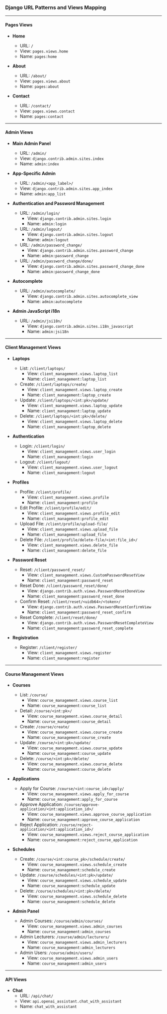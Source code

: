 ### Django URL Patterns and Views Mapping

---
#### Pages Views
- **Home**
  - URL: `/`
  - View: `pages.views.home`
  - Name: `pages:home`

- **About**
  - URL: `/about/`
  - View: `pages.views.about`
  - Name: `pages:about`

- **Contact**
  - URL: `/contact/`
  - View: `pages.views.contact`
  - Name: `pages:contact`

---
#### Admin Views
- **Main Admin Panel**
  - URL: `/admin/`
  - View: `django.contrib.admin.sites.index`
  - Name: `admin:index`

- **App-Specific Admin**
  - URL: `/admin/<app_label>/`
  - View: `django.contrib.admin.sites.app_index`
  - Name: `admin:app_list`

- **Authentication and Password Management**
  - URL: `/admin/login/`
    - View: `django.contrib.admin.sites.login`
    - Name: `admin:login`
  - URL: `/admin/logout/`
    - View: `django.contrib.admin.sites.logout`
    - Name: `admin:logout`
  - URL: `/admin/password_change/`
    - View: `django.contrib.admin.sites.password_change`
    - Name: `admin:password_change`
  - URL: `/admin/password_change/done/`
    - View: `django.contrib.admin.sites.password_change_done`
    - Name: `admin:password_change_done`

- **Autocomplete**
  - URL: `/admin/autocomplete/`
    - View: `django.contrib.admin.sites.autocomplete_view`
    - Name: `admin:autocomplete`

- **Admin JavaScript i18n**
  - URL: `/admin/jsi18n/`
    - View: `django.contrib.admin.sites.i18n_javascript`
    - Name: `admin:jsi18n`

---
#### Client Management Views
- **Laptops**
  - List: `/client/laptops/`
    - View: `client_management.views.laptop_list`
    - Name: `client_management:laptop_list`
  - Create: `/client/laptops/create/`
    - View: `client_management.views.laptop_create`
    - Name: `client_management:laptop_create`
  - Update: `/client/laptops/<int:pk>/update/`
    - View: `client_management.views.laptop_update`
    - Name: `client_management:laptop_update`
  - Delete: `/client/laptops/<int:pk>/delete/`
    - View: `client_management.views.laptop_delete`
    - Name: `client_management:laptop_delete`

- **Authentication**
  - Login: `/client/login/`
    - View: `client_management.views.user_login`
    - Name: `client_management:login`
  - Logout: `/client/logout/`
    - View: `client_management.views.user_logout`
    - Name: `client_management:logout`

- **Profiles**
  - Profile: `/client/profile/`
    - View: `client_management.views.profile`
    - Name: `client_management:profile`
  - Edit Profile: `/client/profile/edit/`
    - View: `client_management.views.profile_edit`
    - Name: `client_management:profile_edit`
  - Upload File: `/client/profile/upload-file/`
    - View: `client_management.views.upload_file`
    - Name: `client_management:upload_file`
  - Delete File: `/client/profile/delete-file/<int:file_id>/`
    - View: `client_management.views.delete_file`
    - Name: `client_management:delete_file`

- **Password Reset**
  - Reset: `/client/password_reset/`
    - View: `client_management.views.CustomPasswordResetView`
    - Name: `client_management:password_reset`
  - Reset Done: `/client/password_reset/done/`
    - View: `django.contrib.auth.views.PasswordResetDoneView`
    - Name: `client_management:password_reset_done`
  - Confirm Reset: `/client/reset/<uidb64>/<token>/`
    - View: `django.contrib.auth.views.PasswordResetConfirmView`
    - Name: `client_management:password_reset_confirm`
  - Reset Complete: `/client/reset/done/`
    - View: `django.contrib.auth.views.PasswordResetCompleteView`
    - Name: `client_management:password_reset_complete`

- **Registration**
  - Register: `/client/register/`
    - View: `client_management.views.register`
    - Name: `client_management:register`

---
#### Course Management Views
- **Courses**
  - List: `/course/`
    - View: `course_management.views.course_list`
    - Name: `course_management:course_list`
  - Detail: `/course/<int:pk>/`
    - View: `course_management.views.course_detail`
    - Name: `course_management:course_detail`
  - Create: `/course/create/`
    - View: `course_management.views.course_create`
    - Name: `course_management:course_create`
  - Update: `/course/<int:pk>/update/`
    - View: `course_management.views.course_update`
    - Name: `course_management:course_update`
  - Delete: `/course/<int:pk>/delete/`
    - View: `course_management.views.course_delete`
    - Name: `course_management:course_delete`
  
- **Applications**
  - Apply for Course: `/course/<int:course_id>/apply/`
    - View: `course_management.views.apply_for_course`
    - Name: `course_management:apply_for_course`
  - Approve Application: `/course/approve-application/<int:application_id>/`
    - View: `course_management.views.approve_course_application`
    - Name: `course_management:approve_course_application`
  - Reject Application: `/course/reject-application/<int:application_id>/`
    - View: `course_management.views.reject_course_application`
    - Name: `course_management:reject_course_application`

- **Schedules**
  - Create: `/course/<int:course_pk>/schedule/create/`
    - View: `course_management.views.schedule_create`
    - Name: `course_management:schedule_create`
  - Update: `/course/schedules/<int:pk>/update/`
    - View: `course_management.views.schedule_update`
    - Name: `course_management:schedule_update`
  - Delete: `/course/schedules/<int:pk>/delete/`
    - View: `course_management.views.schedule_delete`
    - Name: `course_management:schedule_delete`

- **Admin Panel**
  - Admin Courses: `/course/admin/courses/`
    - View: `course_management.views.admin_courses`
    - Name: `course_management:admin_courses`
  - Admin Lecturers: `/course/admin/lecturers/`
    - View: `course_management.views.admin_lecturers`
    - Name: `course_management:admin_lecturers`
  - Admin Users: `/course/admin/users/`
    - View: `course_management.views.admin_users`
    - Name: `course_management:admin_users`

---

#### API Views
- **Chat**
  - URL: `/api/chat/`
  - View: `api.openai_assistant.chat_with_assistant`
  - Name: `chat_with_assistant`
